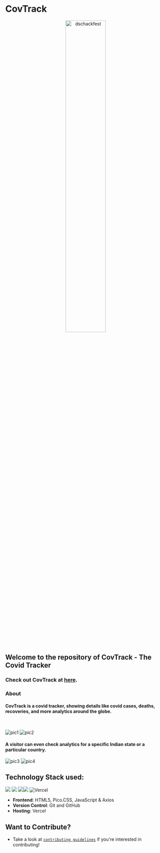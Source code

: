 # CovTrack

<div align="center"> <img align="center" alt="dschackfest" src="https://user-images.githubusercontent.com/97526225/194758000-e3c8a909-57c4-4806-8ba4-ed70492b0930.jpeg" width="50%" ></div>

## Welcome to the repository of CovTrack - The Covid Tracker

### Check out CovTrack at [here](https://covtrack.vercel.app/).

### About

#### CovTrack is a covid tracker, showing details like covid cases, deaths, recoveries, and more analytics around the globe. 
<br>
<div>
  
![pic1](https://user-images.githubusercontent.com/84179065/196944140-86f1006b-7237-4a21-8e06-c43960d99457.JPG)
![pic2](https://user-images.githubusercontent.com/84179065/196944178-8549a899-4259-4ecd-9b7f-0230e157f023.JPG)
  
</div>

#### A visitor can even check analytics for a specific Indian state or a particular country. 

![pic3](https://user-images.githubusercontent.com/84179065/196944197-aa97fd10-98b9-40e6-afc9-c18dd3310918.JPG)
![pic4](https://user-images.githubusercontent.com/84179065/196944231-621bc870-ed99-49ea-8724-0091b157080f.JPG)


## Technology Stack used:

<img src="https://img.shields.io/badge/html5%20-%23E34F26.svg?&style=for-the-badge&logo=html5&logoColor=white"/> <img src="https://img.shields.io/badge/css3%20-%231572B6.svg?&style=for-the-badge&logo=css3&logoColor=white"/> <img src="https://img.shields.io/badge/javascript%20-%23323330.svg?&style=for-the-badge&logo=javascript&logoColor=%23F7DF1E"/><img src="https://img.shields.io/badge/github%20-%23121011.svg?&style=for-the-badge&logo=github&logoColor=white"/>
![Vercel](https://img.shields.io/badge/vercel-%23000000.svg?style=for-the-badge&logo=vercel&logoColor=white)


- **Frontend**: HTML5, Pico.CSS, JavaScript & Axios
- **Version Control**: Git and GitHub
- **Hosting**: Vercel
<!-- CovTrack is built using HTML, Pico.CSS, JavaScript & Axios & is hosted at Vercel. -->

<!-- ## Contributing -->
## Want to Contribute?

- Take a look at [`contributing guidelines`](contributing.md) if you're interested in contributing!
